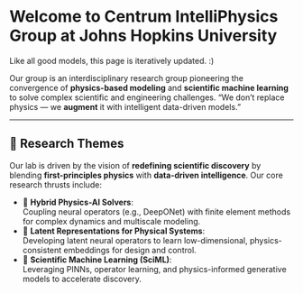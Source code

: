 # Welcome to Centrum IntelliPhysics Group at Johns Hopkins University
 Like all good models, this page is iteratively updated. :)

Our group is an interdisciplinary research group pioneering the convergence of **physics-based modeling** and **scientific machine learning** to solve complex scientific and engineering challenges.
“We don’t replace physics — we **augment** it with intelligent data-driven models.”

---

## 🚀 Research Themes

Our lab is driven by the vision of **redefining scientific discovery** by blending **first-principles physics** with **data-driven intelligence**. Our core research thrusts include:
- 🔁 **Hybrid Physics-AI Solvers**:  
  Coupling neural operators (e.g., DeepONet) with finite element methods for complex dynamics and multiscale modeling.
- 🧩 **Latent Representations for Physical Systems**:  
  Developing latent neural operators to learn low-dimensional, physics-consistent embeddings for design and control.
- 🧮 **Scientific Machine Learning (SciML)**:  
  Leveraging PINNs, operator learning, and physics-informed generative models to accelerate discovery.
